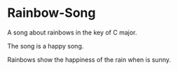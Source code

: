 # Rainbow-Song

A song about rainbows in the key of C major.

The song is a happy song.

Rainbows show the happiness of the rain when is sunny.
